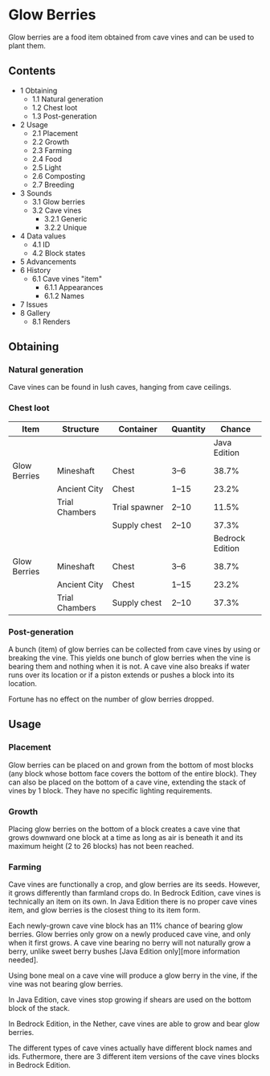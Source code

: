 # Glow Berries
Glow berries are a food item obtained from cave vines and can be used to plant them.

## Contents
- 1 Obtaining
	- 1.1 Natural generation
	- 1.2 Chest loot
	- 1.3 Post-generation
- 2 Usage
	- 2.1 Placement
	- 2.2 Growth
	- 2.3 Farming
	- 2.4 Food
	- 2.5 Light
	- 2.6 Composting
	- 2.7 Breeding
- 3 Sounds
	- 3.1 Glow berries
	- 3.2 Cave vines
		- 3.2.1 Generic
		- 3.2.2 Unique
- 4 Data values
	- 4.1 ID
	- 4.2 Block states
- 5 Advancements
- 6 History
	- 6.1 Cave vines "item"
		- 6.1.1 Appearances
		- 6.1.2 Names
- 7 Issues
- 8 Gallery
	- 8.1 Renders

## Obtaining
### Natural generation
Cave vines can be found in lush caves, hanging from cave ceilings.


### Chest loot
| Item         | Structure      | Container     | Quantity | Chance          |
|--------------|----------------|---------------|----------|-----------------|
|              |                |               |          | Java Edition    |
| Glow Berries | Mineshaft      | Chest         | 3–6      | 38.7%           |
|              | Ancient City   | Chest         | 1–15     | 23.2%           |
|              | Trial Chambers | Trial spawner | 2–10     | 11.5%           |
|              |                | Supply chest  | 2–10     | 37.3%           |
|              |                |               |          | Bedrock Edition |
| Glow Berries | Mineshaft      | Chest         | 3–6      | 38.7%           |
|              | Ancient City   | Chest         | 1–15     | 23.2%           |
|              | Trial Chambers | Supply chest  | 2–10     | 37.3%           |

### Post-generation
A bunch (item) of glow berries can be collected from cave vines by using or breaking the vine. This yields one bunch of glow berries when the vine is bearing them and nothing when it is not. A cave vine also breaks if water runs over its location or if a piston extends or pushes a block into its location.

Fortune has no effect on the number of glow berries dropped.

## Usage
### Placement
Glow berries can be placed on and grown from the bottom of most blocks (any block whose bottom face covers the bottom of the entire block). They can also be placed on the bottom of a cave vine, extending the stack of vines by 1 block. They have no specific lighting requirements.

### Growth
Placing glow berries on the bottom of a block creates a cave vine that grows downward one block at a time as long as air is beneath it and its maximum height (2 to 26 blocks) has not been reached.

### Farming
Cave vines are functionally a crop, and glow berries are its seeds. However, it grows differently than farmland crops do. In Bedrock Edition, cave vines is technically an item on its own. In Java Edition there is no proper cave vines item, and glow berries is the closest thing to its item form.

Each newly-grown cave vine block has an 11% chance of bearing glow berries. Glow berries only grow on a newly produced cave vine, and only when it first grows. A cave vine bearing no berry will not naturally grow a berry, unlike sweet berry bushes ‌[Java Edition  only][more information needed].

Using bone meal on a cave vine will produce a glow berry in the vine, if the vine was not bearing glow berries. 

In Java Edition, cave vines stop growing if shears are used on the bottom block of the stack.

In Bedrock Edition, in the Nether, cave vines are able to grow and bear glow berries.

The different types of cave vines actually have different block names and ids. Futhermore, there are 3 different item versions of the cave vines blocks in Bedrock Edition.

